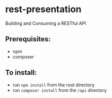 # rest-presentation
Building and Consuming a RESTful API

## Prerequisites:
* npm
* composer

## To install:
* run `npm install` from the root directory
* run `composer install` from the `/api` directory
